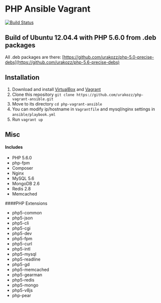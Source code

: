 PHP Ansible Vagrant
===================

[![Build Status](https://travis-ci.org/urakozz/php-vagrant-ansible.svg?branch=master)](https://travis-ci.org/urakozz/php-vagrant-ansible)

Build of Ubuntu 12.04.4 with PHP 5.6.0 from .deb packages
--------------------------------------------------------

All .deb packages are there: [https://github.com/urakozz/php-5.0-precise-debs](https://github.com/urakozz/php-5.6-precise-debs)

## Installation

1. Download and install [VirtualBox](https://www.virtualbox.org/wiki/Downloads) and [Vagrant](http://www.vagrantup.com/downloads.html)
2. Clone this repository `git clone https://github.com/urakozz/php-vagrant-ansible.git`
3. Move to its directory `cd php-vagrant-ansible`
4. You can modify ip/hostname in `Vagrantfile` and mysql/nginx settings in `ansible/playbook.yml`
5. Run `vagrant up`

## Misc

#### Includes
  - PHP 5.6.0
  - php-fpm
  - Composer
  - Nginx
  - MySQL 5.6
  - MongoDB 2.6
  - Redis 2.8
  - Memcached

 
####PHP Extensions
  - php5-common
  - php5-json
  - php5-cli
  - php5-cgi
  - php5-dev
  - php5-fpm
  - php5-curl
  - php5-intl
  - php5-mysql
  - php5-readline
  - php5-gd
  - php5-memcached
  - php5-gearman
  - php5-redis
  - php5-mongo
  - php5-v8js
  - php-pear



